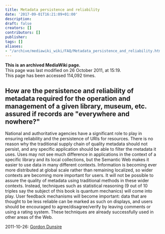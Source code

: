```yaml
---
title: Metadata persistence and reliability
date: '2017-09-01T16:21:09+01:00'
description: 
draft: false
creators: []
contributors: []
publisher: 
tags: []
aliases:
- "/archive/mediawiki_wiki/FAQ/Metadata_persistence_and_reliability.html"
---
```


 **This is an archived MediaWiki page.**  
This page was last modified on 26 October 2011, at 15:19.  
This page has been accessed 114,092 times.

## How are the persistence and reliability of metadata required for the operation and management of a given library, museum, etc. assured if records are "everywhere and nowhere?" 

National and authoritative agencies have a significant role to play in ensuring reliability and the persistence of URIs for resources. There is no reason why the traditional supply chain of quality metadata should not persist, and any specific application should be able to filter the metadata it uses. Uses may not see much difference in applications in the context of a specific library and its local collections, but the Semantic Web makes it easier to use data in many different contexts. Information is becoming ever more distributed at global scale rather than remaining localized, so wider contexts are becoming more important for users. It will not be possible to assure the quality of metadata using traditional methods in these wider contexts. Instead, techniques such as statistical reasoning (9 out of 10 triples say the subject of this book is quantum mechanics) will come into play. User feedback mechanisms will become important: data that are thought to be less reliable can be marked as such on displays, and users should be encouraged to agree/disagree/verify by leaving comments or using a rating system. These techniques are already successfully used in other areas of the Web.

2011-10-26: [Gordon Dunsire](/index.php?title=User:GordonDunsire&action=edit&redlink=1 "User:GordonDunsire (page does not exist)")

